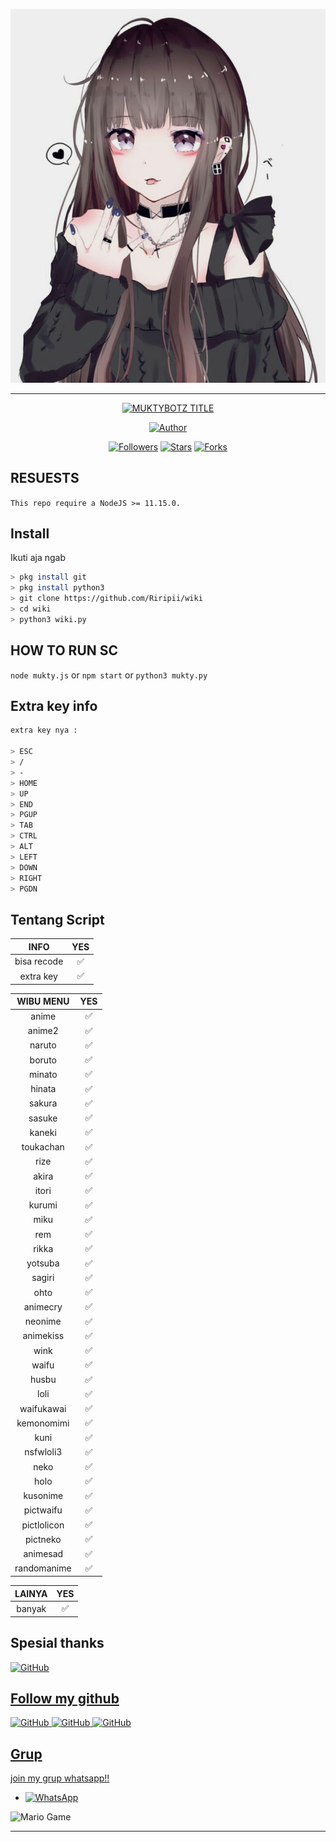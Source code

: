 ![Foto Aja](images.jpg)
<br>

---

<p align="center">
<a href="#"><img title="MUKTYBOTZ TITLE" src="https://img.shields.io/badge/-MUKTY--BOTZ-green?colorA=%23ff0000&colorB=%23017e40&style=for-the-badge"></a>
</p>
<p align="center">
<a href="https://github.com/Riripii"><img title="Author" src="https://img.shields.io/badge/AUTHOR-FARHAN-orange?style=for-the-badge&logo=github"></a>
</p>
<p align="center">
<a href="https://github.com/Riripii/followers"><img title="Followers" src="https://img.shields.io/github/followers/Riripii?color=blue&style=flat-square"></a>
<a href="https://github.com/Riripii/nrmbakcewe/stargazers/"><img title="Stars" src="https://img.shields.io/github/stars/Riripii/wiki?color=red&style=flat-square"></a>
<a href="https://github.com/Riripii/nembakcewe/network/members"><img title="Forks" src="http://img.shields.io/github/forks/Riripii/wiki?color=red&style=flat-square"></a>
</p>

## RESUESTS
``This repo require a NodeJS >= 11.15.0.``

## Install
Ikuti aja ngab

```bash
> pkg install git
> pkg install python3
> git clone https://github.com/Riripii/wiki
> cd wiki
> python3 wiki.py
```

## HOW TO RUN SC

``node mukty.js``
or
``npm start``
or
``python3 mukty.py``

## Extra key info
```bash
extra key nya :

> ESC
> /
> -
> HOME
> UP
> END
> PGUP
> TAB
> CTRL
> ALT
> LEFT
> DOWN
> RIGHT
> PGDN
```
## Tentang Script

 INFO | YES |
| :-----------------: | :-------: |
| bisa recode|✅|
| extra key|✅|

WIBU MENU | YES |
| :-----------------: | :-------: |
| anime|✅|
| anime2|✅|
| naruto|✅|
| boruto|✅|
| minato|✅|
| hinata|✅|
| sakura|✅|
| sasuke|✅|
| kaneki|✅|
| toukachan|✅|
| rize|✅|
| akira|✅|
| itori|✅|
| kurumi|✅|
| miku|✅|
| rem|✅|
| rikka|✅|
| yotsuba|✅|
| sagiri|✅|
| ohto|✅|
| animecry|✅|
| neonime|✅|
| animekiss|✅|
| wink|✅|
| waifu|✅|
| husbu|✅|
| loli|✅|
| waifukawai|✅|
| kemonomimi|✅|
| kuni|✅|
| nsfwloli3|✅|
| neko|✅|
| holo|✅|
| kusonime|✅|
| pictwaifu|✅|
| pictlolicon|✅|
| pictneko|✅|
| animesad|✅|
| randomanime|✅|

LAINYA | YES |
| :-----------------: | :-------: |
| banyak|✅|

## Spesial thanks 

 <a href="https://github.com/adiwajshing/baileys"><img alt="GitHub" src="https://img.shields.io/badge/Adijwajshing/baileys%20-%23121011.svg?&style=for-the-badge&logo=github&logoColor=white">

## Follow my github

 <a href="https://github.com/Riripii"><img alt="GitHub" src="https://img.shields.io/badge/Riripii%20-%23121011.svg?&style=for-the-badge&logo=github&logoColor=white">
 <a href="https://github.com/FARHAN-KBM"><img alt="GitHub" src="https://img.shields.io/badge/FhansKBM%20-%23121011.svg?&style=for-the-badge&logo=github&logoColor=white">
 <a href="https://github.com/fhans-moby"><img alt="GitHub" src="https://img.shields.io/badge/FhansMOBY%20-%23121011.svg?&style=for-the-badge&logo=github&logoColor=white">



## Grup
join my grup whatsapp!!

* <a href="https://chat.whatsapp.com/I8cVKVpWCfGC6d5CXe8hGB"><img alt="WhatsApp" src="https://img.shields.io/badge/WhatsApp%20Group-25D366?style=for-the-badge&logo=whatsapp&logoColor=white"/></a>

<img src="https://github.com/TheDudeThatCode/TheDudeThatCode/blob/master/Assets/Mario_Gameplay.gif" alt="Mario Game" width="600" />

---
